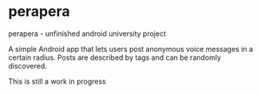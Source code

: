 # perapera
perapera - unfinished android university project

A simple Android app that lets users post anonymous voice messages in a certain radius. Posts are described by tags and can be randomly discovered.

This is still a work in progress
